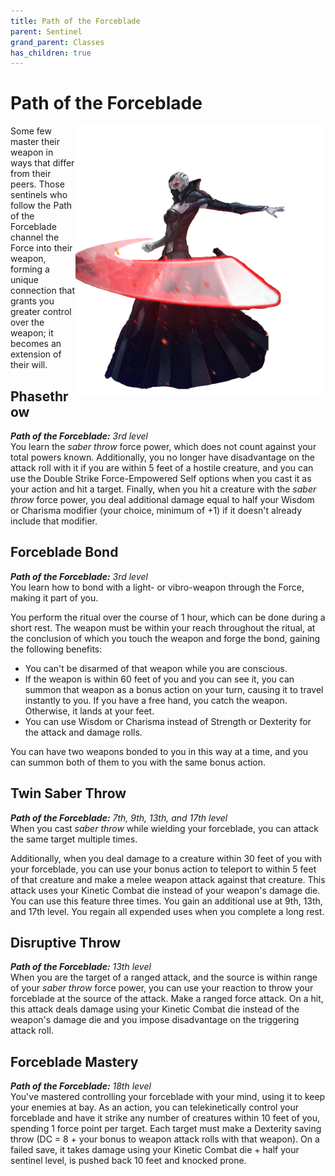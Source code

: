 ```yaml
---
title: Path of the Forceblade
parent: Sentinel
grand_parent: Classes
has_children: true
---
```


# Path of the Forceblade

<img src='../../../../zzImages/Classes/sentinel_forceblade.png' style='float:right; width:400px;'>

Some few master their weapon in ways that differ from their peers. Those sentinels who follow the Path of the Forceblade channel the Force into their weapon, forming a unique connection that grants you greater control over the weapon; it becomes an extension of their will.

## Phasethrow
_**Path of the Forceblade:** 3rd level_<br>
You learn the *saber throw* force power, which does not count against your total powers known. Additionally, you no longer have disadvantage on the attack roll with it if you are within 5 feet of a hostile creature, and you can use the Double Strike Force-Empowered Self options when you cast it as your action and hit a target. Finally, when you hit a creature with the *saber throw* force power, you deal additional damage equal to half your Wisdom or Charisma modifier (your choice, minimum of +1) if it doesn't already include that modifier.

## Forceblade Bond
_**Path of the Forceblade:** 3rd level_<br>
You learn how to bond with a light- or vibro-weapon through the Force, making it part of you.

You perform the ritual over the course of 1 hour, which can be done during a short rest. The weapon must be within your reach throughout the ritual, at the conclusion of which you touch the weapon and forge the bond, gaining the following benefits:
- You can't be disarmed of that weapon while you are conscious. 
- If the weapon is within 60 feet of you and you can see it, you can summon that weapon as a bonus action on your turn, causing it to travel instantly to you. If you have a free hand, you catch the weapon. Otherwise, it lands at your feet.
- You can use Wisdom or Charisma instead of Strength or Dexterity for the attack and damage rolls.

You can have two weapons bonded to you in this way at a time, and you can summon both of them to you with the same bonus action.

## Twin Saber Throw
_**Path of the Forceblade:** 7th, 9th, 13th, and 17th level_<br>
When you cast *saber throw* while wielding your forceblade, you can attack the same target multiple times.

Additionally, when you deal damage to a creature within 30 feet of you with your forceblade, you can use your bonus action to teleport to within 5 feet of that creature and make a melee weapon attack against that creature. This attack uses your Kinetic Combat die instead of your weapon's damage die. You can use this feature three times. You gain an additional use at 9th, 13th, and 17th level. You regain all expended uses when you complete a long rest.


## Disruptive Throw
_**Path of the Forceblade:** 13th level_<br>
When you are the target of a ranged attack, and the source is within range of your *saber throw* force power, you can use your reaction to throw your forceblade at the source of the attack. Make a ranged force attack. On a hit, this attack deals damage using your Kinetic Combat die instead of the weapon's damage die and you impose disadvantage on the triggering attack roll.

## Forceblade Mastery
_**Path of the Forceblade:** 18th level_<br>
You've mastered controlling your forceblade with your mind, using it to keep your enemies at bay. As an action, you can telekinetically control your forceblade and have it strike any number of creatures within 10 feet of you, spending 1 force point per target. Each target must make a Dexterity saving throw (DC = 8 + your bonus to weapon attack rolls with that weapon). On a failed save, it takes damage using your Kinetic Combat die + half your sentinel level, is pushed back 10 feet and knocked prone.
